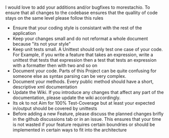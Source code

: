 I would love to add your additions and/or bugfixes to morestachio. 
To ensure that all changes to the codebase ensures that the quallity of code stays on the same level please follow this rules

- Ensure that your coding style is consistant with the rest of the application
- Keep your changes small and do not reformat a whole document because "its not your style"
- Keep unit tests small. A Unittest should only test one case of your code. For Example, if you write a feature that takes an expression, write a unittest that tests that expression then a test that tests an expression with a formatter then with two and so on
- Document your code. Parts of this Project can be quite confusing for someone else as syntax parsing can be very complex. 
- Document your methods. Every public method should have a short, descriptive xml documentation
- Update the Wiki. If you introduce any changes that affect any part of the documentation, please update the wiki accordingly.
- Its ok to not Aim for 100% Test-Coverage but at least your expected in/output should be covered by unittests
- Before adding a new Feature, please discuss the planned changes brifly in the github discussions tab or in an issue. This ensures that your time is not wasted if your feature requires certain boundries or should be implemented in certain ways to fit into the architecture
